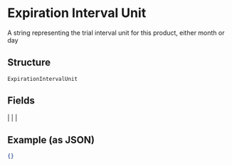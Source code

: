 
# Expiration Interval Unit

A string representing the trial interval unit for this product, either month or day

## Structure

`ExpirationIntervalUnit`

## Fields

|  |
| 

## Example (as JSON)

```json
{}
```

